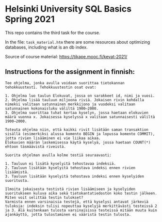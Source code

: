 # Helsinki University SQL Basics Spring 2021

This repo contains the third task for the course.

In the file: `task_material.htm` there are some resources about optimizing databases, including what is an db index.

Source of course material: https://tikape.mooc.fi/kevat-2021/

## Instructions for the assignment in finnish:

```
Tee ohjelma, jonka avulla voidaan suorittaa tietokannan tehokkuustesti. Tehokkuustestin osat ovat:

1. Ohjelma luo taulun Elokuvat, jossa on sarakkeet id, nimi ja vuosi.
2. Ohjelma lisää tauluun miljoona riviä. Jokaisen rivin kohdalla nimeksi valitaan satunnainen merkkijono ja vuodeksi valitaan satunnainen kokonaisluku väliltä 1900–2000.
3. Ohjelma suorittaa tuhat kertaa kyselyn, jossa haetaan elokuvien määrä vuonna x. Jokaisessa kyselyssä x valitaan satunnaisesti väliltä 1900–2000.

Toteuta ohjelma niin, että kaikki rivit lisätään saman transaktion sisällä (esimerkiksi alussa komento BEGIN ja lopussa komento COMMIT), jotta rivien lisääminen ei vie liikaa aikaa.
Elokuvien määrän laskemisessa käytä kyselyä, jossa haetaan COUNT(*) ehtoon täsmäävistä riveistä.

Suorita ohjelman avulla kolme testiä seuraavasti:

1. Tauluun ei lisätä kyselyitä tehostavaa indeksiä.
2. Tauluun lisätään kyselyitä tehostava indeksi ennen rivien lisäämistä.
3. Tauluun lisätään kyselyitä tehostava indeksi ennen kyselyiden suoritusta.

Ilmoita jokaisesta testistä rivien lisäämiseen ja kyselyiden suoritukseen kuluva aika sekä tietokantatiedoston koko testin jälkeen. Miten voit selittää testin tulokset?
Varmista ennen varsinaisia testejä, että kyselysi antavat järkeviä tuloksia: indeksin tulisi nopeuttaa kyselyjä merkittävästi testeissä 2 ja 3. Älä kuitenkaan tulosta varsinaisissa testeissä mitään muuta kuin ajankäyttö, jotta tulostaminen ei vääristä testin tulosta.
```
